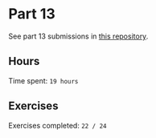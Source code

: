 # Part 13

See part 13 submissions in [this repository](https://github.com/rikurauhala/fullstack-part13).

## Hours

Time spent: `19 hours`

## Exercises

Exercises completed: `22 / 24`
